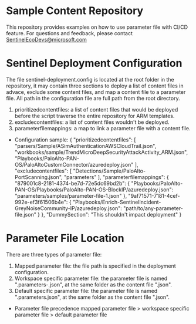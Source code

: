 # Sample Content Repository
This repository provides examples on how to use parameter file with CI/CD feature. For questions and feedback, please contact [SentinelEcoDevs@microsoft.com](SentinelEcoDevs@microsoft.com) 

# Sentinel Deployment Configuration
The file sentinel-deployment.config is located at the root folder in the repository, it may contain three sections to deploy a list of content files in advace, exclude some content files, and map a content file to a parameter file. All path in the configuration file are full path from the root directory.
1. prioritizedcontentfiles: a list of content files that would be deployed before the script traverse the entire repository for ARM templates.
2. excludecontentfiles: a list of content files wouldn't be deployed.
3. parameterfilemappings: a map to link a parameter file with a content file.

* Configuration sample:
    {
      "prioritizedcontentfiles": [
        "parsers/Sample/ASimAuthenticationAWSCloudTrail.json",
        "workbooks/sample/TrendMicroDeepSecurityAttackActivity_ARM.json",
        "Playbooks/PaloAlto-PAN-OS/PaloAltoCustomConnector/azuredeploy.json"
      ], 
      "excludecontentfiles": [
         "Detections/Sample/PaloAlto-PortScanning.json",
         "parameters"
      ],
      "parameterfilemappings": {
        "879001c8-2181-4374-be7d-72e5dc69bd2b": {
          "Playbooks/PaloAlto-PAN-OS/Playbooks/PaloAlto-PAN-OS-BlockIP/azuredeploy.json": "parameters/samples/parameter-file-1.json"
        },
        "9af71571-7181-4cef-992e-ef3f61506b4e": {
          "Playbooks/Enrich-SentinelIncident-GreyNoiseCommunity-IP/azuredeploy.json": "path/to/any-parameter-file.json"
        }
      },
      "DummySection": "This shouldn't impact deployment"
    }

# Parameter File Location 
There are three types of parameter file:
1. Mapped parameter file: the file path is specified in the deployment configuration.
2. Workspace specific parameter file: the parameter file is named "<azurearmtemplate>.parameters-<workspaceId>.json", at the same folder as the content file "<azurearmtemplate>.json".
3. Default specific parameter file: the parameter file is named "<azurearmtemplate>.parameters.json", at the same folder as the content file "<azurearmtemplate>.json".

* Parameter file precedence 
mapped parameter file > workspace specific parameter file > default parameter file 